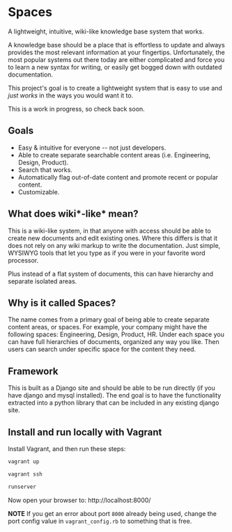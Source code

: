 # Spaces

A lightweight, intuitive, wiki-like knowledge base system that works.

A knowledge base should be a place that is effortless to update and always
provides the most relevant information at your fingertips. Unfortunately, the most
popular systems out there today are either complicated and force you to learn
a new syntax for writing, or easily get bogged down with outdated documentation.

This project's goal is to create a lightweight system that is easy to use
and *just works* in the ways you would want it to.

This is a work in progress, so check back soon.

## Goals

 * Easy & intuitive for everyone -- not just developers.
 * Able to create separate searchable content areas (i.e. Engineering, Design, Product).
 * Search that works.
 * Automatically flag out-of-date content and promote recent or popular content.
 * Customizable.

## What does wiki*-like* mean?

This is a wiki-like system, in that anyone with access should be able to create
new documents and edit existing ones. Where this differs is that it does not rely
on any wiki markup to write the documentation. Just simple, WYSIWYG tools that
let you type as if you were in your favorite word processor.

Plus instead of a flat system of documents, this can have hierarchy and separate
isolated areas.

## Why is it called Spaces?

The name comes from a primary goal of being able to create separate content areas, or spaces.
For example, your company might have the following spaces: Engineering, Design, Product, HR.
Under each space you can have full hierarchies of documents, organized any way you like.
Then users can search under specific space for the content they need.

## Framework

This is built as a Django site and should be able to be run directly (if you have
django and mysql installed). The end goal is to have the functionality extracted into
a python library that can be included in any existing django site.

## Install and run locally with Vagrant

Install Vagrant, and then run these steps:

```sh
vagrant up

vagrant ssh

runserver
```

Now open your browser to: http://localhost:8000/

**NOTE** If you get an error about port `8000` already being used, change the
port config value in `vagrant_config.rb` to something that is free.